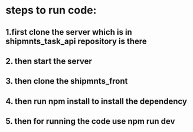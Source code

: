 # steps to run code:

## 1.first clone the server which is in shipmnts_task_api repository is there
## 2. then start the server
## 3. then clone the shipmnts_front
## 4. then run npm install to install the dependency
## 5. then for running the code use npm run dev



